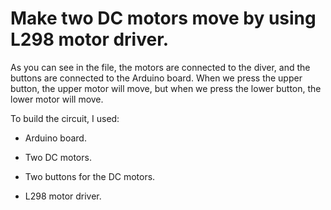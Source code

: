# Make two DC motors move by using L298 motor driver.

As you can see in the file, the motors are connected to the diver, and the buttons are connected to the Arduino board. When we press the upper button, the upper motor will move, but when we press the lower button, the lower motor will move.

To build the circuit, I used:

- Arduino board.

- Two DC motors.

- Two buttons for the DC motors.

- L298 motor driver.
